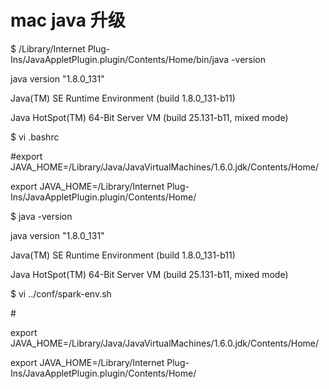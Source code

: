 # mac java 升级

$ /Library/Internet Plug-Ins/JavaAppletPlugin.plugin/Contents/Home/bin/java -version

java version "1.8.0\_131"

Java\(TM\) SE Runtime Environment \(build 1.8.0\_131-b11\)

Java HotSpot\(TM\) 64-Bit Server VM \(build 25.131-b11, mixed mode\)

$ vi .bashrc

\#export JAVA\_HOME=/Library/Java/JavaVirtualMachines/1.6.0.jdk/Contents/Home/

export JAVA\_HOME=/Library/Internet Plug-Ins/JavaAppletPlugin.plugin/Contents/Home/

$ java -version

java version "1.8.0\_131"

Java\(TM\) SE Runtime Environment \(build 1.8.0\_131-b11\)

Java HotSpot\(TM\) 64-Bit Server VM \(build 25.131-b11, mixed mode\)

$    vi ../conf/spark-env.sh

\#

export JAVA\_HOME=/Library/Java/JavaVirtualMachines/1.6.0.jdk/Contents/Home/



export JAVA\_HOME=/Library/Internet Plug-Ins/JavaAppletPlugin.plugin/Contents/Home/


